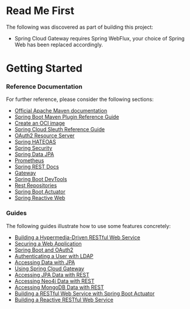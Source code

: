 # Read Me First

The following was discovered as part of building this project:

* Spring Cloud Gateway requires Spring WebFlux, your choice of Spring Web has been replaced accordingly.

# Getting Started

### Reference Documentation

For further reference, please consider the following sections:

* [Official Apache Maven documentation](https://maven.apache.org/guides/index.html)
* [Spring Boot Maven Plugin Reference Guide](https://docs.spring.io/spring-boot/docs/2.7.9-SNAPSHOT/maven-plugin/reference/html/)
* [Create an OCI image](https://docs.spring.io/spring-boot/docs/2.7.9-SNAPSHOT/maven-plugin/reference/html/#build-image)
* [Spring Cloud Sleuth Reference Guide](https://docs.spring.io/spring-cloud-sleuth/docs/current/reference/htmlsingle/spring-cloud-sleuth.html)
* [OAuth2 Resource Server](https://docs.spring.io/spring-boot/docs/2.7.9-SNAPSHOT/reference/htmlsingle/#web.security.oauth2.server)
* [Spring HATEOAS](https://docs.spring.io/spring-boot/docs/2.7.9-SNAPSHOT/reference/htmlsingle/#web.spring-hateoas)
* [Spring Security](https://docs.spring.io/spring-boot/docs/2.7.9-SNAPSHOT/reference/htmlsingle/#web.security)
* [Spring Data JPA](https://docs.spring.io/spring-boot/docs/2.7.9-SNAPSHOT/reference/htmlsingle/#data.sql.jpa-and-spring-data)
* [Prometheus](https://docs.spring.io/spring-boot/docs/2.7.9-SNAPSHOT/reference/htmlsingle/#actuator.metrics.export.prometheus)
* [Spring REST Docs](https://docs.spring.io/spring-restdocs/docs/current/reference/html5/)
* [Gateway](https://docs.spring.io/spring-cloud-gateway/docs/current/reference/html/)
* [Spring Boot DevTools](https://docs.spring.io/spring-boot/docs/2.7.9-SNAPSHOT/reference/htmlsingle/#using.devtools)
* [Rest Repositories](https://docs.spring.io/spring-boot/docs/2.7.9-SNAPSHOT/reference/htmlsingle/#howto.data-access.exposing-spring-data-repositories-as-rest)
* [Spring Boot Actuator](https://docs.spring.io/spring-boot/docs/2.7.9-SNAPSHOT/reference/htmlsingle/#actuator)
* [Spring Reactive Web](https://docs.spring.io/spring-boot/docs/2.7.9-SNAPSHOT/reference/htmlsingle/#web.reactive)

### Guides

The following guides illustrate how to use some features concretely:

* [Building a Hypermedia-Driven RESTful Web Service](https://spring.io/guides/gs/rest-hateoas/)
* [Securing a Web Application](https://spring.io/guides/gs/securing-web/)
* [Spring Boot and OAuth2](https://spring.io/guides/tutorials/spring-boot-oauth2/)
* [Authenticating a User with LDAP](https://spring.io/guides/gs/authenticating-ldap/)
* [Accessing Data with JPA](https://spring.io/guides/gs/accessing-data-jpa/)
* [Using Spring Cloud Gateway](https://github.com/spring-cloud-samples/spring-cloud-gateway-sample)
* [Accessing JPA Data with REST](https://spring.io/guides/gs/accessing-data-rest/)
* [Accessing Neo4j Data with REST](https://spring.io/guides/gs/accessing-neo4j-data-rest/)
* [Accessing MongoDB Data with REST](https://spring.io/guides/gs/accessing-mongodb-data-rest/)
* [Building a RESTful Web Service with Spring Boot Actuator](https://spring.io/guides/gs/actuator-service/)
* [Building a Reactive RESTful Web Service](https://spring.io/guides/gs/reactive-rest-service/)

